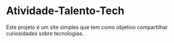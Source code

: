 ﻿# Atividade-Talento-Tech
Este projeto é um site simples que tem como objetivo compartilhar curiosidades sobre tecnologias.
